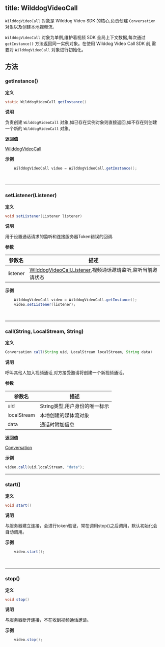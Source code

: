
title: WilddogVideoCall
---

`WilddogVideoCall` 对象是 Wilddog Video SDK 的核心,负责创建 `Conversation` 对象以及创建本地视频流。

`WilddogVideoCall` 对象为单例,维护着视频 SDK 全局上下文数据,每次通过 `getInstance()` 方法返回同一实例对象。在使用 Wilddog Video Call SDK 前,需要对 `WilddogVideoCall` 对象进行初始化。

## 方法

### getInstance()

**定义**   

```java
static WilddogVideoCall getInstance()
```

**说明**

负责创建 `WilddogVideoCall` 对象,如已存在实例对象则直接返回,如不存在则创建一个新的 `WilddogVideoCall` 对象。

**返回值**

[WilddogVideoCall](/conversation/Android/api/wilddog-video-call.html)

**示例**

```java
	WilddogVideoCall video = WilddogVideoCall.getInstance();
```

</br>

---

### setListener(Listener)

**定义**   

```java
void setListener(Listener listener)
```

**说明**

用于设置通话请求的监听和连接服务器Token错误的回调.

**参数**

| 参数名 | 描述 |
|---|---|
|listener|[WilddogVideoCall.Listener](/conversation/Android/api/wilddog-video-call-listener.html),视频通话邀请监听,监听当前邀请状态|

**示例**

```java
	WilddogVideoCall video = WilddogVideoCall.getInstance();
	video.setListener(listener);
```

</br>

---

###  call(String, LocalStream, String)

**定义**   

```java
Conversation call(String uid, LocalStream localStream, String data)
```



**说明**

呼叫其他人加入视频通话,对方接受邀请将创建一个新视频通话。

**参数**

| 参数名 | 描述 |
|---|---|
|uid|String类型,用户身份的唯一标示|
|localStream|本地创建的媒体流对象|
|data|通话时附加信息|

**返回值**

[Conversation](/conversation/Android/api/conversation.html)

**示例**

```java
video.call(uid,localStream, "data");
```


---

###  start()

**定义**   

```java
void start()
```

**说明**

与服务器建立连接，会进行token验证，常在调用stop()之后调用，默认初始化会自动调用。


**示例**

```java
    video.start();
```

</br>

---

###  stop()

**定义**   

```java
void stop()
```

**说明**

与服务器断开连接，不在收到视频通话邀请。

**示例**

```java
    video.stop();
```

</br>


